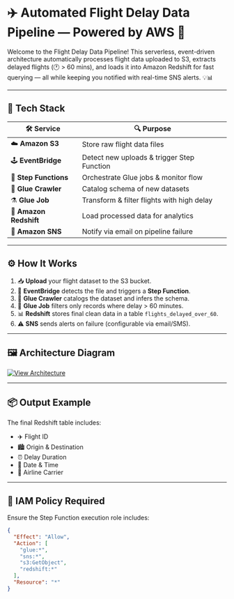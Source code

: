 # ✈️ Automated Flight Delay Data Pipeline — Powered by AWS 🚀

Welcome to the Flight Delay Data Pipeline! This serverless, event-driven architecture automatically processes flight data uploaded to S3, extracts delayed flights (🕐 > 60 mins), and loads it into Amazon Redshift for fast querying — all while keeping you notified with real-time SNS alerts. 💡📊

---

## 🧰 Tech Stack

| 🛠️ Service         | 🔍 Purpose                                      |
|--------------------|------------------------------------------------|
| ☁️ **Amazon S3**        | Store raw flight data files                   |
| 🕹️ **EventBridge**     | Detect new uploads & trigger Step Function    |
| 🔄 **Step Functions**   | Orchestrate Glue jobs & monitor flow         |
| 🔬 **Glue Crawler**     | Catalog schema of new datasets               |
| ⚗️ **Glue Job**         | Transform & filter flights with high delay   |
| 🧱 **Amazon Redshift**  | Load processed data for analytics            |
| 📢 **Amazon SNS**       | Notify via email on pipeline failure         |

---

## ⚙️ How It Works

1. 📥 **Upload** your flight dataset to the S3 bucket.
2. 🔔 **EventBridge** detects the file and triggers a **Step Function**.
3. 🧪 **Glue Crawler** catalogs the dataset and infers the schema.
4. 🧬 **Glue Job** filters only records where delay > 60 minutes.
5. 📊 **Redshift** stores final clean data in a table `flights_delayed_over_60`.
6. ⚠️ **SNS** sends alerts on failure (configurable via email/SMS).

---

## 🖼️ Architecture Diagram

[![View Architecture](https://drive.google.com/uc?export=view&id=15zbsMP3Wvfs_tFCLU-ozHAC4pahPP6xn)](https://drive.google.com/file/d/15zbsMP3Wvfs_tFCLU-ozHAC4pahPP6xn/view?usp=sharing)

---

## 📦 Output Example

The final Redshift table includes:
- ✈️ Flight ID
- 🏙️ Origin & Destination
- ⏰ Delay Duration
- 📆 Date & Time
- 🛫 Airline Carrier

---

## 🔐 IAM Policy Required

Ensure the Step Function execution role includes:
```json
{
  "Effect": "Allow",
  "Action": [
    "glue:*",
    "sns:*",
    "s3:GetObject",
    "redshift:*"
  ],
  "Resource": "*"
}
